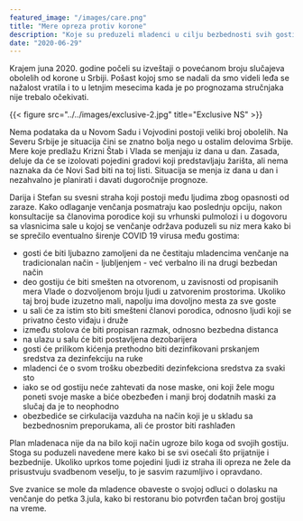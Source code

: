 ```yaml
---
featured_image: "/images/care.png"
title: "Mere opreza protiv korone"
description: "Koje su preduzeli mladenci u cilju bezbednosti svih gostiju"
date: "2020-06-29"
---
```


 Krajem juna 2020. godine počeli su izveštaji o povećanom broju slučajeva obolelih od korone u Srbiji. Pošast kojoj smo se nadali da smo videli leđa se nažalost vratila i to u letnjim mesecima
 kada je po prognozama stručnjaka nije trebalo očekivati.


{{< figure src="../../images/exclusive-2.jpg" title="Exclusive NS" >}}

 Nema podataka da u Novom Sadu i Vojvodini postoji veliki broj obolelih. Na Severu Srbije je situacija čini se znatno bolja nego u ostalim delovima Srbije.
 Mere koje predlažu Krizni Štab i Vlada se menjaju iz dana u dan. Zasada, deluje da će se izolovati pojedini gradovi koji predstavljaju žarišta, ali nema naznaka da će Novi Sad biti na toj listi.
 Situacija se menja iz dana u dan i nezahvalno je planirati i davati dugoročnije prognoze.

 Darija i Stefan su svesni straha koji postoji među ljudima zbog opasnosti od zaraze. Kako odlaganje venčanja posmatraju kao poslednju opciju,
 nakon konsultacije sa članovima porodice koji su vrhunski pulmolozi i u dogovoru sa vlasnicima sale u kojoj se venčanje održava poduzeli su niz mera kako bi se sprečilo
 eventualno širenje COVID 19 virusa među gostima:

 - gosti će biti ljubazno zamoljeni da ne čestitaju mladencima venčanje na tradicionalan način - ljubljenjem - već verbalno ili na drugi bezbedan način
 - deo gostiju će biti smešten na otvorenom, u zavisnosti od propisanih mera Vlade o dozvoljenom broju ljudi u zatvorenim prostorima. Ukoliko taj broj bude izuzetno mali, napolju ima dovoljno mesta za sve goste
 - u sali će za istim sto biti smešteni članovi porodica, odnosno ljudi koji se privatno često viđaju i druže
 - između stolova će biti propisan razmak, odnosno bezbedna distanca
 - na ulazu u salu će biti postavljena dezobarijera
 - gosti će prilikom kićenja prethodno biti dezinfikovani prskanjem sredstva za dezinfekciju na ruke
 - mladenci će o svom trošku obezbediti dezinfekciona sredstva za svaki sto
 - iako se od gostiju neće zahtevati da nose maske, oni koji žele mogu poneti svoje maske a biće obezbeđen i manji broj dodatnih maski za slučaj da je to neophodno
 - obezbediće se cirkulacija vazduha na način koji je u skladu sa bezbednosnim preporukama, ali će prostor biti rashlađen

 Plan mladenaca nije da na bilo koji način ugroze bilo koga od svojih gostiju. Stoga su poduzeli navedene mere kako bi se svi osećali što prijatnije i bezbednije.
 Ukoliko uprkos tome pojedini ljudi iz straha ili opreza ne žele da prisustvuju svadbenom veselju, to je sasvim razumljivo i opravdano.

 Sve zvanice se mole da mladence obaveste o svojoj odluci o dolasku na venčanje do petka 3.jula, kako bi restoranu bio potvrđen tačan broj gostiju na vreme.
